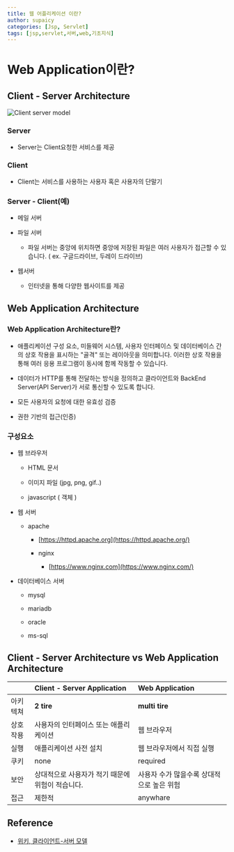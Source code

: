 ```yaml
---
title: 웹 어플리케이션 이란?
author: supaicy
categories: [Jsp, Servlet]
tags: [jsp,servlet,서버,web,기초지식]
---
```


Web Application이란?
==================

Client - Server Architecture
----------------------------

![Client server model](https://upload.wikimedia.org/wikipedia/commons/c/c9/Client-server-model.svg)

### Server

* Server는 Client요청한 서비스를 제공

### Client

* Client는 서비스를 사용하는 사용자 혹은 사용자의 단말기

### Server - Client(예)

* 메일 서버

* 파일 서버

  * 파일 서버는 중앙에 위치하면 중앙에 저장된 파일은 여러 사용자가 접근할 수 있습니다. ( ex. 구글드라이브, 두레이 드라이브)


* 웹서버

  * 인터넷을 통해 다양한 웹사이트를 제공

Web Application Architecture
----------------------------

### Web Application Architecture란?

* 애플리케이션 구성 요소, 미들웨어 시스템, 사용자 인터페이스 및 데이터베이스 간의 상호 작용을 표시하는 "골격" 또는 레이아웃을 의미합니다. 이러한 상호 작용을 통해 여러 응용 프로그램이 동시에 함께 작동할 수
  있습니다.

* 데이터가 HTTP를 통해 전달하는 방식을 정의하고 클라이언트와 BackEnd Server(API Server)가 서로 통신할 수 있도록 합니다.

* 모든 사용자의 요청에 대한 유효성 검증

* 권한 기반의 접근(인증)

### 구성요소

* 웹 브라우저

  * HTML 문서

  * 이미지 파일 (jpg, png, gif..)

  * javascript ( 객체 )


* 웹 서버

  * apache

    * [https://httpd.apache.org](https://httpd.apache.org/)

    * nginx

      * [https://www.nginx.com](https://www.nginx.com/)

* 데이터베이스 서버

  * mysql

  * mariadb

  * oracle

  * ms-sql

Client - Server Architecture vs Web Application Architecture
------------------------------------------------------------

|      | Client - Server Application | Web Application |
|:-----|:----------------------------|:----------------|
| 아키텍쳐 | **2 tire**                  | **multi tire**  |
|상호작용 | 사용자의 인터페이스 또는 애플리케이션 | 웹 브라우저 |
|실행 |애플리케이션 사전 설치 |웹 브라우저에서 직접 실행|
|쿠키|none|required|
|보안|상대적으로 사용자가 적기 때문에 위험이 적습니다.|사용자 수가 많을수록 상대적으로 높은 위험
|접근|제한적|anywhare

Reference
---------

* [위키, 클라이언트-서버 모델](https://ko.wikipedia.org/wiki/%ED%81%B4%EB%9D%BC%EC%9D%B4%EC%96%B8%ED%8A%B8_%EC%84%9C%EB%B2%84_%EB%AA%A8%EB%8D%B8)
